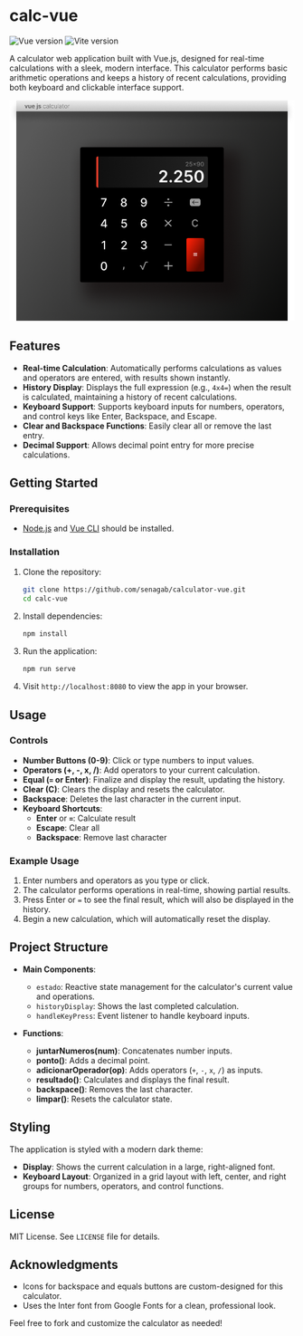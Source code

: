 # calc-vue

<p align="left">
    <img src="https://img.shields.io/badge/vue-v3.5.12-359369?logo=vue.js&labelColor=white" alt="Vue version">
    <img src="https://img.shields.io/badge/vite-v5.4.10-6568FF?logo=vite&labelColor=white" alt="Vite version">
</p>

A calculator web application built with Vue.js, designed for real-time calculations with a sleek, modern interface. This calculator performs basic arithmetic operations and keeps a history of recent calculations, providing both keyboard and clickable interface support.


![Screenshot Home](https://github.com/senagab/servidores-estaticos/blob/main/calc.png)

## Features

- **Real-time Calculation**: Automatically performs calculations as values and operators are entered, with results shown instantly.
- **History Display**: Displays the full expression (e.g., `4x4=`) when the result is calculated, maintaining a history of recent calculations.
- **Keyboard Support**: Supports keyboard inputs for numbers, operators, and control keys like Enter, Backspace, and Escape.
- **Clear and Backspace Functions**: Easily clear all or remove the last entry.
- **Decimal Support**: Allows decimal point entry for more precise calculations.

## Getting Started

### Prerequisites

- [Node.js](https://nodejs.org/) and [Vue CLI](https://cli.vuejs.org/) should be installed.

### Installation

1. Clone the repository:
    ```bash
    git clone https://github.com/senagab/calculator-vue.git
    cd calc-vue
    ```
2. Install dependencies:
    ```bash
    npm install
    ```
3. Run the application:
    ```bash
    npm run serve
    ```
4. Visit `http://localhost:8080` to view the app in your browser.

## Usage

### Controls

- **Number Buttons (0-9)**: Click or type numbers to input values.
- **Operators (+, -, x, /)**: Add operators to your current calculation.
- **Equal (`=` or Enter)**: Finalize and display the result, updating the history.
- **Clear (C)**: Clears the display and resets the calculator.
- **Backspace**: Deletes the last character in the current input.
- **Keyboard Shortcuts**:
  - **Enter** or **`=`**: Calculate result
  - **Escape**: Clear all
  - **Backspace**: Remove last character

### Example Usage

1. Enter numbers and operators as you type or click.
2. The calculator performs operations in real-time, showing partial results.
3. Press Enter or `=` to see the final result, which will also be displayed in the history.
4. Begin a new calculation, which will automatically reset the display.

## Project Structure

- **Main Components**:
  - `estado`: Reactive state management for the calculator's current value and operations.
  - `historyDisplay`: Shows the last completed calculation.
  - `handleKeyPress`: Event listener to handle keyboard inputs.
  
- **Functions**:
  - **juntarNumeros(num)**: Concatenates number inputs.
  - **ponto()**: Adds a decimal point.
  - **adicionarOperador(op)**: Adds operators (`+`, `-`, `x`, `/`) as inputs.
  - **resultado()**: Calculates and displays the final result.
  - **backspace()**: Removes the last character.
  - **limpar()**: Resets the calculator state.

## Styling

The application is styled with a modern dark theme:
- **Display**: Shows the current calculation in a large, right-aligned font.
- **Keyboard Layout**: Organized in a grid layout with left, center, and right groups for numbers, operators, and control functions.

## License

MIT License. See `LICENSE` file for details.

## Acknowledgments

- Icons for backspace and equals buttons are custom-designed for this calculator.
- Uses the Inter font from Google Fonts for a clean, professional look.

Feel free to fork and customize the calculator as needed!
